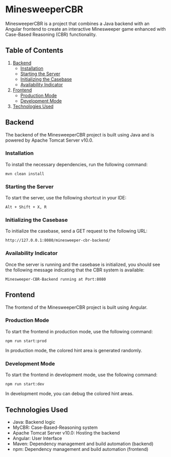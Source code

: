 # MinesweeperCBR

MinesweeperCBR is a project that combines a Java backend with an Angular frontend to create an interactive Minesweeper game enhanced with Case-Based Reasoning (CBR) functionality.

## Table of Contents
1. [Backend](#backend)
    - [Installation](#installation)
    - [Starting the Server](#starting-the-server)
    - [Initializing the Casebase](#initializing-the-casebase)
    - [Availability Indicator](#availability-indicator)
2. [Frontend](#frontend)
    - [Production Mode](#production-mode)
    - [Development Mode](#development-mode)
3. [Technologies Used](#technologies-used)

## Backend

The backend of the MinesweeperCBR project is built using Java and is powered by Apache Tomcat Server v10.0.

### Installation

To install the necessary dependencies, run the following command:

```
mvn clean install
```

### Starting the Server
To start the server, use the following shortcut in your IDE:

```
Alt + Shift + X, R
```

### Initializing the Casebase
To initialize the casebase, send a GET request to the following URL:

```
http://127.0.0.1:8080/minesweeper-cbr-backend/
```

### Availability Indicator
Once the server is running and the casebase is initialized, you should see the following message indicating that the CBR system is available:

```
Minesweeper-CBR-Backend running at Port:8080
```

## Frontend
The frontend of the MinesweeperCBR project is built using Angular.

### Production Mode
To start the frontend in production mode, use the following command:

```
npm run start:prod
```

In production mode, the colored hint area is generated randomly.

### Development Mode
To start the frontend in development mode, use the following command:

```
npm run start:dev
```

In development mode, you can debug the colored hint areas.

## Technologies Used

* Java: Backend logic
* MyCBR: Case-Based-Reasoning system
* Apache Tomcat Server v10.0: Hosting the backend
* Angular: User Interface
* Maven: Dependency management and build automation (backend)
* npm: Dependency management and build automation (frontend)
